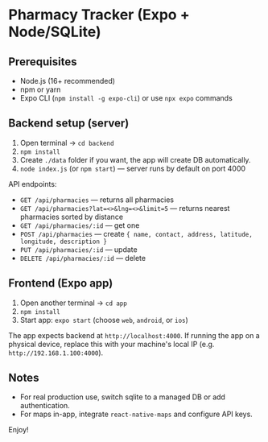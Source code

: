 # Pharmacy Tracker (Expo + Node/SQLite)


## Prerequisites
- Node.js (16+ recommended)
- npm or yarn
- Expo CLI (`npm install -g expo-cli`) or use `npx expo` commands


## Backend setup (server)
1. Open terminal -> `cd backend`
2. `npm install`
3. Create `./data` folder if you want, the app will create DB automatically.
4. `node index.js` (or `npm start`) — server runs by default on port 4000


API endpoints:
- `GET /api/pharmacies` — returns all pharmacies
- `GET /api/pharmacies?lat=<>&lng=<>&limit=5` — returns nearest pharmacies sorted by distance
- `GET /api/pharmacies/:id` — get one
- `POST /api/pharmacies` — create `{ name, contact, address, latitude, longitude, description }`
- `PUT /api/pharmacies/:id` — update
- `DELETE /api/pharmacies/:id` — delete


## Frontend (Expo app)
1. Open another terminal -> `cd app`
2. `npm install`
3. Start app: `expo start` (choose `web`, `android`, or `ios`)


The app expects backend at `http://localhost:4000`. If running the app on a physical device, replace this with your machine's local IP (e.g. `http://192.168.1.100:4000`).


## Notes
- For real production use, switch sqlite to a managed DB or add authentication.
- For maps in-app, integrate `react-native-maps` and configure API keys.


Enjoy!